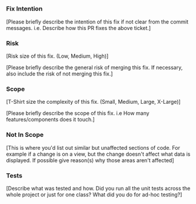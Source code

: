 ## <Insert ticket number>

### Fix Intention

[Please briefly describe the intention of this fix if not clear from the commit messages. i.e. Describe how this PR fixes the above ticket.]

### Risk

[Risk size of this fix. (Low, Medium, High)]

[Please briefly describe the general risk of merging this fix. If necessary, also include the risk of not merging this fix.]

### Scope

[T-Shirt size the complexity of this fix. (Small, Medium, Large, X-Large)]

[Please briefly describe the scope of this fix. i.e How many features/components does it touch.]

### Not In Scope

[This is where you'd list out similar but unaffected sections of code. For example if a change is on a view, but the change doesn't affect what data is displayed. If possible give reason(s) why those areas aren't affected]

### Tests

[Describe what was tested and how. Did you run all the unit tests across the whole project or just for one class? What did you do for ad-hoc testing?]
